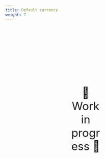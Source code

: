 ```yaml
---
title: Default currency
weight: 7
---
```

<div style="text-align: center; font-size:2.5em;margin: 200px;">🚧 Work in progress 🚧</div>